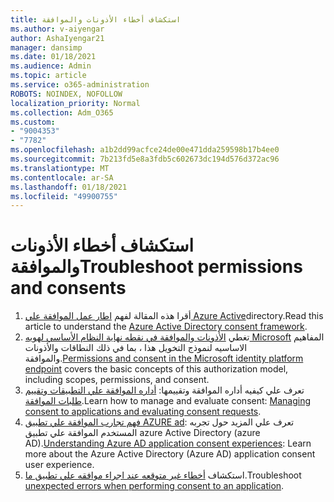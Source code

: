 ```yaml
---
title: استكشاف أخطاء الأذونات والموافقة
ms.author: v-aiyengar
author: AshaIyengar21
manager: dansimp
ms.date: 01/18/2021
ms.audience: Admin
ms.topic: article
ms.service: o365-administration
ROBOTS: NOINDEX, NOFOLLOW
localization_priority: Normal
ms.collection: Adm_O365
ms.custom:
- "9004353"
- "7782"
ms.openlocfilehash: a1b2dd99acfce24de00e471dda259598b17b4ee0
ms.sourcegitcommit: 7b213fd5e8a3fdb5c602673dc194d576d372ac96
ms.translationtype: MT
ms.contentlocale: ar-SA
ms.lasthandoff: 01/18/2021
ms.locfileid: "49900755"
---
```

# <a name="troubleshoot-permissions-and-consents"></a><span data-ttu-id="79b65-102">استكشاف أخطاء الأذونات والموافقة</span><span class="sxs-lookup"><span data-stu-id="79b65-102">Troubleshoot permissions and consents</span></span>

1. <span data-ttu-id="79b65-103">أقرا هذه المقالة لفهم [اطار عمل الموافقة علي Azure Active](https://docs.microsoft.com/azure/active-directory/develop/consent-framework)directory.</span><span class="sxs-lookup"><span data-stu-id="79b65-103">Read this article to understand the [Azure Active Directory consent framework](https://docs.microsoft.com/azure/active-directory/develop/consent-framework).</span></span>
1. <span data-ttu-id="79b65-104">تغطي [الأذونات والموافقة في نقطه نهاية النظام الأساسي لهويه Microsoft](https://docs.microsoft.com/azure/active-directory/develop/v2-permissions-and-consent) المفاهيم الاساسيه لنموذج التخويل هذا ، بما في ذلك النطاقات والأذونات والموافقة.</span><span class="sxs-lookup"><span data-stu-id="79b65-104">[Permissions and consent in the Microsoft identity platform endpoint](https://docs.microsoft.com/azure/active-directory/develop/v2-permissions-and-consent) covers the basic concepts of this authorization model, including scopes, permissions, and consent.</span></span>
1. <span data-ttu-id="79b65-105">تعرف علي كيفيه أداره الموافقة وتقييمها: [أداره الموافقة علي التطبيقات وتقييم طلبات الموافقة](https://docs.microsoft.com/azure/active-directory/manage-apps/manage-consent-requests#evaluating-a-request-for-tenant-wide-admin-consent).</span><span class="sxs-lookup"><span data-stu-id="79b65-105">Learn how to manage and evaluate consent: [Managing consent to applications and evaluating consent requests](https://docs.microsoft.com/azure/active-directory/manage-apps/manage-consent-requests#evaluating-a-request-for-tenant-wide-admin-consent).</span></span>
1. <span data-ttu-id="79b65-106">[فهم تجارب الموافقة علي تطبيق AZURE ad](https://docs.microsoft.com/azure/active-directory/develop/application-consent-experience): تعرف علي المزيد حول تجربه المستخدم الموافقة علي تطبيق azure Active Directory (azure AD).</span><span class="sxs-lookup"><span data-stu-id="79b65-106">[Understanding Azure AD application consent experiences](https://docs.microsoft.com/azure/active-directory/develop/application-consent-experience): Learn more about the Azure Active Directory (Azure AD) application consent user experience.</span></span>
1. <span data-ttu-id="79b65-107">استكشاف [أخطاء غير متوقعه عند اجراء موافقه علي تطبيق ما](https://docs.microsoft.com/azure/active-directory/manage-apps/application-sign-in-unexpected-user-consent-error).</span><span class="sxs-lookup"><span data-stu-id="79b65-107">Troubleshoot [unexpected errors when performing consent to an application](https://docs.microsoft.com/azure/active-directory/manage-apps/application-sign-in-unexpected-user-consent-error).</span></span>
